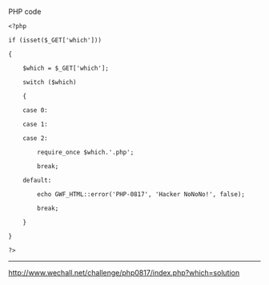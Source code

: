 PHP code
```
<?php

if (isset($_GET['which']))

{

	$which = $_GET['which'];

	switch ($which)

	{

	case 0:

	case 1:

	case 2:

		require_once $which.'.php';

		break;

	default:

		echo GWF_HTML::error('PHP-0817', 'Hacker NoNoNo!', false);

		break;

	}

}

?>
```

***

http://www.wechall.net/challenge/php0817/index.php?which=solution
